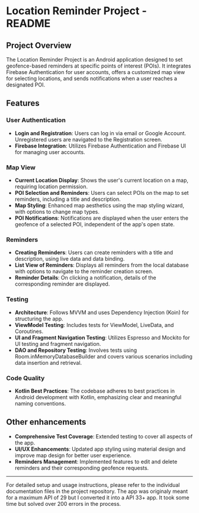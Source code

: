 # Location Reminder Project - README

## Project Overview
The Location Reminder Project is an Android application designed to set geofence-based reminders at specific points of interest (POIs). It integrates Firebase Authentication for user accounts, offers a customized map view for selecting locations, and sends notifications when a user reaches a designated POI.

## Features

### User Authentication
- **Login and Registration**: Users can log in via email or Google Account. Unregistered users are navigated to the Registration screen.
- **Firebase Integration**: Utilizes Firebase Authentication and Firebase UI for managing user accounts.

### Map View
- **Current Location Display**: Shows the user's current location on a map, requiring location permission.
- **POI Selection and Reminders**: Users can select POIs on the map to set reminders, including a title and description.
- **Map Styling**: Enhanced map aesthetics using the map styling wizard, with options to change map types.
- **POI Notifications**: Notifications are displayed when the user enters the geofence of a selected POI, independent of the app's open state.

### Reminders
- **Creating Reminders**: Users can create reminders with a title and description, using live data and data binding.
- **List View of Reminders**: Displays all reminders from the local database with options to navigate to the reminder creation screen.
- **Reminder Details**: On clicking a notification, details of the corresponding reminder are displayed.

### Testing
- **Architecture**: Follows MVVM and uses Dependency Injection (Koin) for structuring the app.
- **ViewModel Testing**: Includes tests for ViewModel, LiveData, and Coroutines.
- **UI and Fragment Navigation Testing**: Utilizes Espresso and Mockito for UI testing and fragment navigation.
- **DAO and Repository Testing**: Involves tests using Room.inMemoryDatabaseBuilder and covers various scenarios including data insertion and retrieval.

### Code Quality
- **Kotlin Best Practices**: The codebase adheres to best practices in Android development with Kotlin, emphasizing clear and meaningful naming conventions.

## Other enhancements
- **Comprehensive Test Coverage**: Extended testing to cover all aspects of the app.
- **UI/UX Enhancements**: Updated app styling using material design and improve map design for better user experience.
- **Reminders Management**: Implemented features to edit and delete reminders and their corresponding geofence requests.

---
For detailed setup and usage instructions, please refer to the individual documentation files in the project repository.
The app was originaly meant for a maximum API of 29 but I converted it into a API 33+ app. It took some time but solved over 200 errors in the process.
